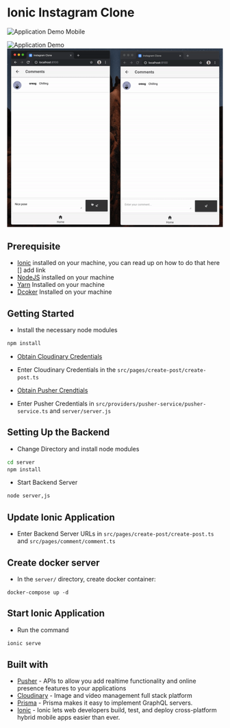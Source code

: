# Ionic Instagram Clone

![Application Demo Mobile](./demo/mobile_demo.gif)

![Application Demo](./demo/demo1.gif)
![Application Demo](./demo/demo2.gif)


## Prerequisite
- [Ionic](https://ionicframework.com) installed on your machine, you can read up on how to do that here [] add link
- [NodeJS](https://nodejs.org) installed on your machine
- [Yarn](https://yarnpkg.com) Installed on your machine
- [Dcoker](https://www.docker.com/) Installed on your machine

## Getting Started
- Install the necessary node modules

```bash
npm install
```

- [Obtain Cloudinary Credentials](https://cloudinary.com/signup)

- Enter Cloudinary Credentials in the `src/pages/create-post/create-post.ts`

- [Obtain Pusher Crendtials](https://pusher.com)

- Enter Pusher Credentials in `src/providers/pusher-service/pusher-service.ts` and `server/server.js`


## Setting Up the Backend
- Change Directory and install node modules

```bash
cd server
npm install
```

- Start Backend Server

```bash
node server,js
```

## Update Ionic Application
- Enter Backend Server URLs in `src/pages/create-post/create-post.ts` and `src/pages/comment/comment.ts`

## Create docker server
- In the `server/` directory, create docker container:

```
docker-compose up -d
```

## Start Ionic Application
- Run the command
```bash
ionic serve
```

## Built with
- [Pusher](https://pusher.com) - APIs to allow you add realtime functionality and online presence features to your applications
- [Cloudinary](https://cloudinary.com) - Image and video management full stack platform
- [Prisma](https://prisma.io) - Prisma makes it easy to implement GraphQL servers.
- [Ionic](https://ionicframework.com) - Ionic lets web developers build, test, and deploy cross-platform hybrid mobile apps easier than ever.
